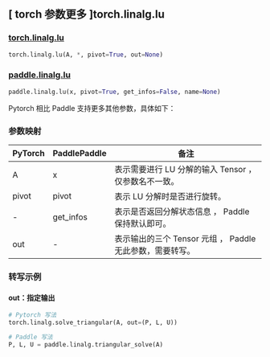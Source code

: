 ## [ torch 参数更多 ]torch.linalg.lu

### [torch.linalg.lu](https://pytorch.org/docs/stable/generated/torch.linalg.lu.html?highlight=torch+linalg+lu#torch.linalg.lu)

```python
torch.linalg.lu(A, *, pivot=True, out=None)
```

### [paddle.linalg.lu](https://www.paddlepaddle.org.cn/documentation/docs/zh/develop/api/paddle/linalg/lu_cn.html)

```python
paddle.linalg.lu(x, pivot=True, get_infos=False, name=None)
```

Pytorch 相比 Paddle 支持更多其他参数，具体如下：

### 参数映射

| PyTorch                             | PaddlePaddle | 备注                                                                    |
| ----------------------------------- | ------------ | ----------------------------------------------------------------------- |
| A     | x           | 表示需要进行 LU 分解的输入 Tensor ，仅参数名不一致。                         |
| pivot       | pivot        | 表示 LU 分解时是否进行旋转。                           |
| -     | get_infos           | 表示是否返回分解状态信息 ， Paddle 保持默认即可。                         |
| out           | -      | 表示输出的三个 Tensor 元组 ， Paddle 无此参数，需要转写。         |

###  转写示例
#### out：指定输出
```python
# Pytorch 写法
torch.linalg.solve_triangular(A, out=(P, L, U))

# Paddle 写法
P, L, U = paddle.linalg.triangular_solve(A)
```
